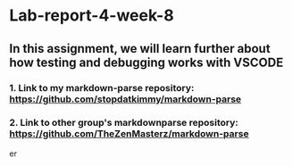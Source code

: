 # Lab-report-4-week-8

## In this assignment, we will learn further about how testing and debugging works with VSCODE

### 1. Link to my markdown-parse repository: https://github.com/stopdatkimmy/markdown-parse

### 2. Link to other group's markdownparse repository: https://github.com/TheZenMasterz/markdown-parse

er




